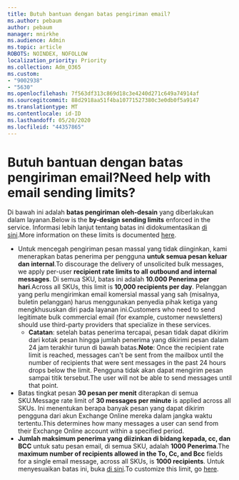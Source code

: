 ```yaml
---
title: Butuh bantuan dengan batas pengiriman email?
ms.author: pebaum
author: pebaum
manager: mnirkhe
ms.audience: Admin
ms.topic: article
ROBOTS: NOINDEX, NOFOLLOW
localization_priority: Priority
ms.collection: Adm_O365
ms.custom:
- "9002938"
- "5630"
ms.openlocfilehash: 7f563df313c869d18c3e4240d271c649a74914af
ms.sourcegitcommit: 88d2918aa51f4ba10771527380c3e0db0f5a9147
ms.translationtype: MT
ms.contentlocale: id-ID
ms.lasthandoff: 05/20/2020
ms.locfileid: "44357865"
---
```

# <a name="need-help-with-email-sending-limits"></a><span data-ttu-id="97f61-102">Butuh bantuan dengan batas pengiriman email?</span><span class="sxs-lookup"><span data-stu-id="97f61-102">Need help with email sending limits?</span></span>

<span data-ttu-id="97f61-103">Di bawah ini adalah **batas pengiriman oleh-desain** yang diberlakukan dalam layanan.</span><span class="sxs-lookup"><span data-stu-id="97f61-103">Below is the **by-design sending limits** enforced in the service.</span></span> <span data-ttu-id="97f61-104">Informasi lebih lanjut tentang batas ini didokumentasikan [di sini](https://docs.microsoft.com/office365/servicedescriptions/exchange-online-service-description/exchange-online-limits#receiving-and-sending-limits).</span><span class="sxs-lookup"><span data-stu-id="97f61-104">More information on these limits is documented [here](https://docs.microsoft.com/office365/servicedescriptions/exchange-online-service-description/exchange-online-limits#receiving-and-sending-limits).</span></span>

- <span data-ttu-id="97f61-105">Untuk mencegah pengiriman pesan massal yang tidak diinginkan, kami menerapkan batas penerima per pengguna **untuk semua pesan keluar dan internal**.</span><span class="sxs-lookup"><span data-stu-id="97f61-105">To discourage the delivery of unsolicited bulk messages, we apply per-user **recipient rate limits to all outbound and internal messages**.</span></span> <span data-ttu-id="97f61-106">Di semua SKU, batas ini adalah **10.000 Penerima per hari**.</span><span class="sxs-lookup"><span data-stu-id="97f61-106">Across all SKUs, this limit is **10,000 recipients per day**.</span></span>  <span data-ttu-id="97f61-107">Pelanggan yang perlu mengirimkan email komersial massal yang sah (misalnya, buletin pelanggan) harus menggunakan penyedia pihak ketiga yang mengkhususkan diri pada layanan ini.</span><span class="sxs-lookup"><span data-stu-id="97f61-107">Customers who need to send legitimate bulk commercial email (for example, customer newsletters) should use third-party providers that specialize in these services.</span></span>
    - <span data-ttu-id="97f61-108">**Catatan**: setelah batas penerima tercapai, pesan tidak dapat dikirim dari kotak pesan hingga jumlah penerima yang dikirimi pesan dalam 24 jam terakhir turun di bawah batas.</span><span class="sxs-lookup"><span data-stu-id="97f61-108">**Note**: Once the recipient rate limit is reached, messages can't be sent from the mailbox until the number of recipients that were sent messages in the past 24 hours drops below the limit.</span></span> <span data-ttu-id="97f61-109">Pengguna tidak akan dapat mengirim pesan sampai titik tersebut.</span><span class="sxs-lookup"><span data-stu-id="97f61-109">The user will not be able to send messages until that point.</span></span>
- <span data-ttu-id="97f61-110">Batas tingkat pesan **30 pesan per menit** diterapkan di semua SKU.</span><span class="sxs-lookup"><span data-stu-id="97f61-110">Message rate limit of **30 messages per minute** is applied across all SKUs.</span></span> <span data-ttu-id="97f61-111">Ini menentukan berapa banyak pesan yang dapat dikirim pengguna dari akun Exchange Online mereka dalam jangka waktu tertentu.</span><span class="sxs-lookup"><span data-stu-id="97f61-111">This determines how many messages a user can send from their Exchange Online account within a specified period.</span></span>
- <span data-ttu-id="97f61-112">**Jumlah maksimum penerima yang diizinkan di bidang kepada, cc, dan BCC** untuk satu pesan email, di semua SKU, adalah **1000 Penerima**.</span><span class="sxs-lookup"><span data-stu-id="97f61-112">The **maximum number of recipients allowed in the To, Cc, and Bcc** fields for a single email message, across all SKUs, is **1000 recipients**.</span></span> <span data-ttu-id="97f61-113">Untuk menyesuaikan batas ini, buka [di sini](https://techcommunity.microsoft.com/t5/exchange-team-blog/customizable-recipient-limits-in-office-365/ba-p/1183228).</span><span class="sxs-lookup"><span data-stu-id="97f61-113">To customize this limit, go [here](https://techcommunity.microsoft.com/t5/exchange-team-blog/customizable-recipient-limits-in-office-365/ba-p/1183228).</span></span>
